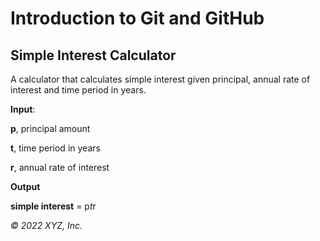 # Introduction to Git and GitHub

## Simple Interest Calculator

A calculator that calculates simple interest given principal, annual rate of interest and time period in years.


**Input**:

   **p**, principal amount
   
   **t**, time period in years
   
   **r**, annual rate of interest
   
   
**Output**

   **simple interest** = p*t*r


_© 2022 XYZ, Inc._

